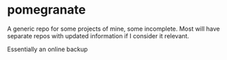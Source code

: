 # pomegranate
A generic repo for some projects of mine, some incomplete. Most will have separate repos with updated information if I consider it relevant.

Essentially an online backup
